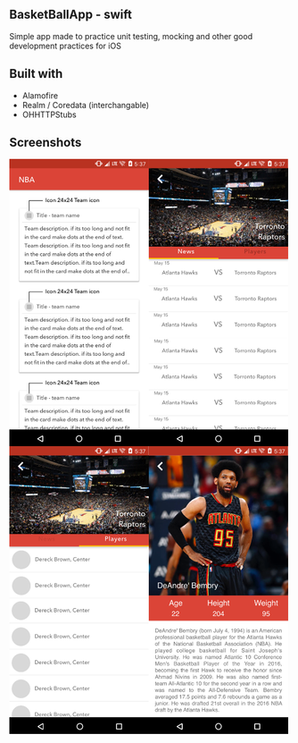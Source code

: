 ## BasketBallApp - swift

Simple app made to practice unit testing, mocking and other good development practices for iOS

## Built with

* Alamofire
* Realm / Coredata (interchangable)
* OHHTTPStubs

## Screenshots

<a href="#"><img src="appImages/1.png" align="left" width="250" ></a>
<a href="#"><img src="appImages/2.png" align="left" width="250" ></a>
<a href="#"><img src="appImages/3.png" align="left" width="250" ></a>
<a href="#"><img src="appImages/4.png" align="left" width="250" ></a>


